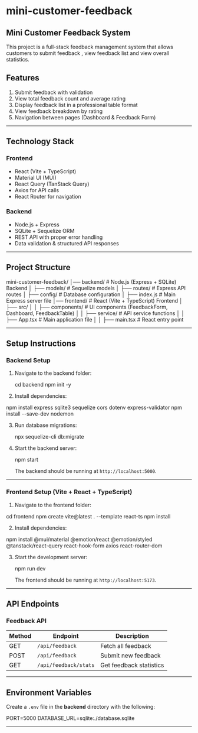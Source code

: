 # mini-customer-feedback

## **Mini Customer Feedback System**

This project is a full-stack feedback management system that allows customers to submit feedback , view feedback list and view overall statistics.

## **Features**

 1) Submit feedback with validation
 2) View total feedback count and average rating
 3) Display feedback list in a professional table format
 4) View feedback breakdown by rating
 5) Navigation between pages (Dashboard & Feedback Form)

---

## **Technology Stack**

### **Frontend**  
- React (Vite + TypeScript)  
- Material UI (MUI)  
- React Query (TanStack Query)  
- Axios for API calls  
- React Router for navigation  

### **Backend**  
- Node.js + Express  
- SQLite + Sequelize ORM  
- REST API with proper error handling  
- Data validation & structured API responses  

---

## **Project Structure**  

mini-customer-feedback/
│── backend/              # Node.js (Express + SQLite) Backend
│   ├── models/           # Sequelize models
│   ├── routes/           # Express API routes
│   ├── config/           # Database configuration
│   ├── index.js          # Main Express server file
│── frontend/             # React (Vite + TypeScript) Frontend
│   ├── src/
│   │   ├── components/   # UI components (FeedbackForm, Dashboard, FeedbackTable)
│   │   ├── service/      # API service functions
│   │   ├── App.tsx       # Main application file
│   │   ├── main.tsx      # React entry point


---

## **Setup Instructions**  

### **Backend Setup**  

1. Navigate to the backend folder:  

   cd backend
   npm init -y

3. Install dependencies:  

  npm install express sqlite3 sequelize cors dotenv express-validator
  npm install --save-dev nodemon

     
3. Run database migrations:  

   npx sequelize-cli db:migrate
    
4. Start the backend server:  
  
   npm start
   
   The backend should be running at `http://localhost:5000`.  

---

### **Frontend Setup (Vite + React + TypeScript)**  

1. Navigate to the frontend folder:  

  cd frontend
  npm create vite@latest . --template react-ts
  npm install
  
2. Install dependencies:  

npm install @mui/material @emotion/react @emotion/styled @tanstack/react-query react-hook-form axios react-router-dom


3. Start the development server:  

   npm run dev

   The frontend should be running at `http://localhost:5173`.  

---

## **API Endpoints**  

### **Feedback API**  

| Method | Endpoint        | Description                  
|--------|----------------|------------------------------
| GET    | `/api/feedback` | Fetch all feedback          
| POST   | `/api/feedback` | Submit new feedback         
| GET    | `/api/feedback/stats` | Get feedback statistics 

---

## **Environment Variables**  

Create a `.env` file in the **backend** directory with the following:  


PORT=5000
DATABASE_URL=sqlite:./database.sqlite

---


